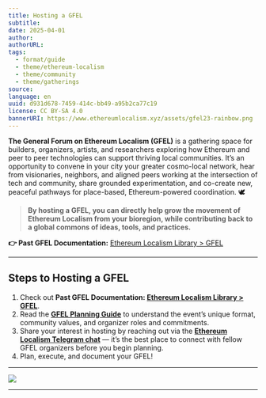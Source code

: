 ```yaml
---
title: Hosting a GFEL
subtitle: 
date: 2025-04-01
author: 
authorURL: 
tags:
  - format/guide
  - theme/ethereum-localism
  - theme/community
  - theme/gatherings
source: 
language: en
uuid: d931d678-7459-414c-bb49-a95b2ca77c19
license: CC BY-SA 4.0
bannerURI: https://www.ethereumlocalism.xyz/assets/gfel23-rainbow.png
---
```

**The General Forum on Ethereum Localism (GFEL)** is a gathering space for builders, organizers, artists, and researchers exploring how Ethereum and peer to peer technologies can support thriving local communities. It’s an opportunity to convene in your city your greater cosmo-local network, hear from visionaries, neighbors, and aligned peers working at the intersection of tech and community, share grounded experimentation, and co-create new, peaceful pathways for place-based, Ethereum-powered coordination. 🕊️

> **By hosting a GFEL, you can directly help grow the movement of Ethereum Localism from your bioregion, while contributing back to a global commons of ideas, tools, and practices.**

**👉 Past GFEL Documentation:**
[Ethereum Localism Library > GFEL](library/GFEL)

---

## Steps to Hosting a GFEL

1. Check out **Past GFEL Documentation: [Ethereum Localism Library > GFEL](library/GFEL)**.
2. Read the [**GFEL Planning Guide**](https://docs.google.com/document/d/11Cwsk4MaRzYysADmczofbqSRcyvtvCugc360KoDlCkc/edit?usp=sharing) to understand the event’s unique format, community values, and organizer roles and commitments.
3. Share your interest in hosting by reaching out via the [**Ethereum Localism Telegram chat**](https://t.me/+5Enk4J4d98MyMDkx) — it’s the best place to connect with fellow GFEL organizers before you begin planning.
4. Plan, execute, and document your GFEL!

---

![](assets/gfel24-panel.jpeg)

---
